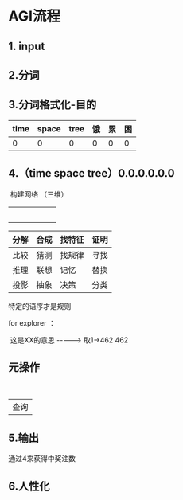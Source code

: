 # AGI流程

## 1. input

## 2.分词

## 3.分词格式化-目的

| time | space | tree | 饿   | 累   | 困   |
| ---- | ----- | ---- | ---- | ---- | ---- |
| 0    | 0     | 0    | 0    | 0    | 0    |

## 4.（time space tree）0.0.0.0.0.0

​	构建网络  （三维）

|      |      |      |      |      |      |
| ---- | ---- | ---- | ---- | ---- | ---- |
|      |      |      |      |      |      |
|      |      |      |      |      |      |
|      |      |      |      |      |      |
|      |      |      |      |      |      |
|      |      |      |      |      |      |

| 分解 | 合成 | 找特征 | 证明 |
| ---- | ---- | ------ | ---- |
| 比较 | 猜测 | 找规律 | 寻找 |
| 推理 | 联想 | 记忆   | 替换 |
| 投影 | 抽象 | 决策   | 分类 |

特定的语序才是规则  

for explorer ：

​			这是XX的意思   -----> 取1->462 462 

## 元操作

​	

|      |
| ---- |
| 查询 |



## 5.输出

通过4来获得中奖注数

## 6.人性化